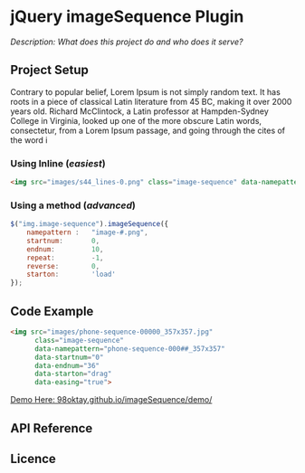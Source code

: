 jQuery imageSequence Plugin
=============
_Description: What does this project do and who does it serve?_

## Project Setup

Contrary to popular belief, Lorem Ipsum is not simply random text. It has roots in a piece of classical Latin literature from 45 BC, making it over 2000 years old. Richard McClintock, a Latin professor at Hampden-Sydney College in Virginia, looked up one of the more obscure Latin words, consectetur, from a Lorem Ipsum passage, and going through the cites of the word i
### Using Inline (*easiest*)
```html
<img src="images/s44_lines-0.png" class="image-sequence" data-namepattern="s44_lines-#.png" data-startnum="0" data-endnum="59">
```
### Using a method (*advanced*)
```javascript
$("img.image-sequence").imageSequence({
    namepattern :   "image-#.png",
    startnum:       0,
    endnum:         10,
    repeat:         -1,
    reverse:        0,
    starton:        'load'
});
```
## Code Example
```html
<img src="images/phone-sequence-00000_357x357.jpg" 
      class="image-sequence" 
      data-namepattern="phone-sequence-000##_357x357" 
      data-startnum="0" 
      data-endnum="36"
      data-starton="drag" 
      data-easing="true">
```

[Demo Here: 98oktay.github.io/imageSequence/demo/](http://98oktay.github.io/imageSequence/demo/)

## API Reference



## Licence
